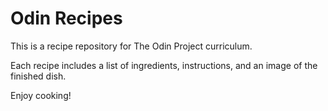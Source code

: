 # Odin Recipes

This is a recipe repository for The Odin Project curriculum.

Each recipe includes a list of ingredients, instructions, and an image of the finished dish.

Enjoy cooking!

